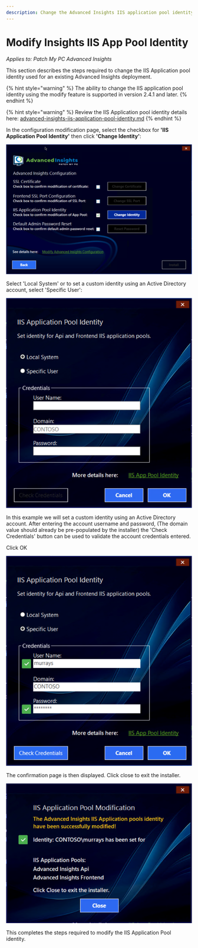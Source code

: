 ```yaml
---
description: Change the Advanced Insights IIS application pool identity.
---
```


# Modify Insights IIS App Pool Identity

_Applies to: Patch My PC Advanced Insights_

This section describes the steps required to change the IIS Application pool identity used for an existing Advanced Insights deployment.

{% hint style="warning" %}
The ability to change the IIS application pool identity using the modify feature is supported in version 2.4.1 and later.
{% endhint %}

{% hint style="warning" %}
Review the IIS Application pool identity details here: [advanced-insights-iis-application-pool-identity.md](../advanced-insights-iis-application-pool-identity.md "mention")
{% endhint %}

In the configuration modification page, select the checkbox for **'IIS Application Pool Identity'** then click **'Change Identity'**:

![](<../../.gitbook/assets/vmconnect_TLKvfLRWgU (1).png>)

Select 'Local System' or to set a custom identity using an Active Directory account, select 'Specific User':

![](<../../.gitbook/assets/vmconnect_7HZTcmUwwa (1).png>)

In this example we will set a custom identity using an Active Directory account. After entering the account username and password, (The domain value should already be pre-populated by the installer) the 'Check Credentials' button can be used to validate the account credentials entered.

Click OK

![](<../../.gitbook/assets/vmconnect_a2UjNEmSYX (1).png>)

The confirmation page is then displayed. Click close to exit the installer.

![](<../../.gitbook/assets/vmconnect_chQDGol3Od (1).png>)

This completes the steps required to modify the IIS Application Pool identity.
